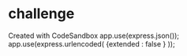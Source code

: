 # challenge
Created with CodeSandbox
app.use(express.json()); 
app.use(express.urlencoded( {extended : false } ));
